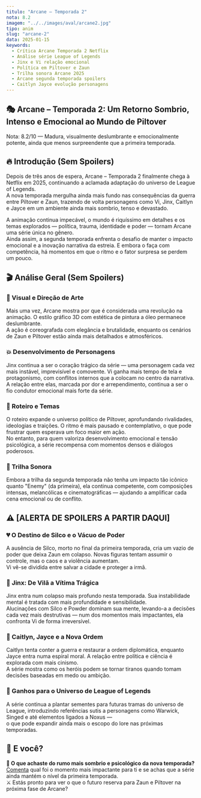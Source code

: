 ```yaml
---
titulo: "Arcane – Temporada 2"
nota: 8.2
imagem: "../../images/aval/arcane2.jpg"
tipo: anim
slug: "arcane-2"
data: 2025-01-15
keywords:
  - Crítica Arcane Temporada 2 Netflix
  - Análise série League of Legends
  - Jinx e Vi relação emocional
  - Política em Piltover e Zaun
  - Trilha sonora Arcane 2025
  - Arcane segunda temporada spoilers
  - Caitlyn Jayce evolução personagens
---
```


## 🎭 Arcane – Temporada 2: Um Retorno Sombrio, Intenso e Emocional ao Mundo de Piltover

Nota: 8.2/10 — Madura, visualmente deslumbrante e emocionalmente potente, ainda que menos surpreendente que a primeira temporada.

## 🔥 Introdução (Sem Spoilers)

Depois de três anos de espera, Arcane – Temporada 2 finalmente chega à Netflix em 2025, continuando a aclamada adaptação do universo de League of Legends.  
A nova temporada mergulha ainda mais fundo nas consequências da guerra entre Piltover e Zaun, trazendo de volta personagens como Vi, Jinx, Caitlyn e Jayce em um ambiente ainda mais sombrio, tenso e devastado.

A animação continua impecável, o mundo é riquíssimo em detalhes e os temas explorados — política, trauma, identidade e poder — tornam Arcane uma série única no gênero.  
Ainda assim, a segunda temporada enfrenta o desafio de manter o impacto emocional e a inovação narrativa da estreia. E embora o faça com competência, há momentos em que o ritmo e o fator surpresa se perdem um pouco.

## 🎬 Análise Geral (Sem Spoilers)

### 🎨 Visual e Direção de Arte

Mais uma vez, Arcane mostra por que é considerada uma revolução na animação. O estilo gráfico 3D com estética de pintura a óleo permanece deslumbrante.  
A ação é coreografada com elegância e brutalidade, enquanto os cenários de Zaun e Piltover estão ainda mais detalhados e atmosféricos.

### 💥 Desenvolvimento de Personagens

Jinx continua a ser o coração trágico da série — uma personagem cada vez mais instável, imprevisível e comovente. Vi ganha mais tempo de tela e protagonismo, com conflitos internos que a colocam no centro da narrativa.  
A relação entre elas, marcada por dor e arrependimento, continua a ser o fio condutor emocional mais forte da série.

### 🧠 Roteiro e Temas

O roteiro expande o universo político de Piltover, aprofundando rivalidades, ideologias e traições. O ritmo é mais pausado e contemplativo, o que pode frustrar quem esperava um foco maior em ação.  
No entanto, para quem valoriza desenvolvimento emocional e tensão psicológica, a série recompensa com momentos densos e diálogos poderosos.

### 🎵 Trilha Sonora

Embora a trilha da segunda temporada não tenha um impacto tão icônico quanto "Enemy" (da primeira), ela continua competente, com composições intensas, melancólicas e cinematográficas — ajudando a amplificar cada cena emocional ou de conflito.

## ⚠️ [ALERTA DE SPOILERS A PARTIR DAQUI]

### 💔 O Destino de Silco e o Vácuo de Poder

A ausência de Silco, morto no final da primeira temporada, cria um vazio de poder que deixa Zaun em colapso. Novas figuras tentam assumir o controle, mas o caos e a violência aumentam.  
Vi vê-se dividida entre salvar a cidade e proteger a irmã.

### 🧪 Jinx: De Vilã a Vítima Trágica

Jinx entra num colapso mais profundo nesta temporada. Sua instabilidade mental é tratada com mais profundidade e sensibilidade.  
Alucinações com Silco e Powder dominam sua mente, levando-a a decisões cada vez mais destrutivas — num dos momentos mais impactantes, ela confronta Vi de forma irreversível.

### 🚨 Caitlyn, Jayce e a Nova Ordem

Caitlyn tenta conter a guerra e restaurar a ordem diplomática, enquanto Jayce entra numa espiral moral. A relação entre política e ciência é explorada com mais cinismo.  
A série mostra como os heróis podem se tornar tiranos quando tomam decisões baseadas em medo ou ambição.

### 🧬 Ganhos para o Universo de League of Legends

A série continua a plantar sementes para futuras tramas do universo de League, introduzindo referências sutis a personagens como Warwick, Singed e até elementos ligados a Noxus —  
o que pode expandir ainda mais o escopo do lore nas próximas temporadas.

## 📢 E você?

**🧠 O que achaste do rumo mais sombrio e psicológico da nova temporada?**  
[Comenta](../../contacto.html) qual foi o momento mais impactante para ti e se achas que a série ainda mantém o nível da primeira temporada.  
⚔️ Estás pronto para ver o que o futuro reserva para Zaun e Piltover na próxima fase de Arcane?
